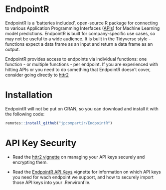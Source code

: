 
<!-- README.md is generated from README.Rmd. Please edit that file -->

# EndpointR

<!-- badges: start -->
<!-- badges: end -->

EndpointR is a ‘batteries included’, open-source R package for
connecting to various Application Programming Interfaces
(<a href="https://en.wikipedia.org/wiki/API" target="_blank">APIs</a>)
for Machine Learning model predictions. EndpointR is built for
company-specific use cases, so may not be useful to a wide audience. It
is built in the Tidyverse style - functions expect a data frame as an
input and return a data frame as an output.

EndpointR provides access to endpoints via individual functions: one
function - or multiple functions - per endpoint. If you are experienced
with hitting APIs or you need to do something that EndpointR doesn’t
cover, consider going directly to
[httr2](https://httr2.r-lib.org/reference/index.html)

# Installation

EndpointR will not be put on CRAN, so you can download and install it
with the following code:

``` r
remotes::install_github("jpcompartir/EndpointR")
```

# API Key Security

- Read the
  <a href="https://httr2.r-lib.org/articles/wrapping-apis.html#basics"
  target="_blank">httr2 vignette</a> on managing your API keys securely
  and encrypting them.

- Read the [EndpointR API Keys](vignettes/api_keys.Rmd) vignette for
  information on which API keys you need for wach endpoint we support,
  and how to securely import those API keys into your .Renvironfile.
